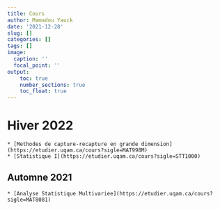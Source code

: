 ```yaml
---
title: Cours
author: Mamadou Yauck
date: '2021-12-28'
slug: []
categories: []
tags: []
image:
  caption: ''
  focal_point: ''
output:
    toc: true
    number_sections: true
    toc_float: true
---
```


# Hiver 2022

    * [Methodes de capture-recapture en grande dimension](https://etudier.uqam.ca/cours?sigle=MAT998M)
    * [Statistique I](https://etudier.uqam.ca/cours?sigle=STT1000)



## Automne 2021

    * [Analyse Statistique Multivariee](https://etudier.uqam.ca/cours?sigle=MAT8081)


